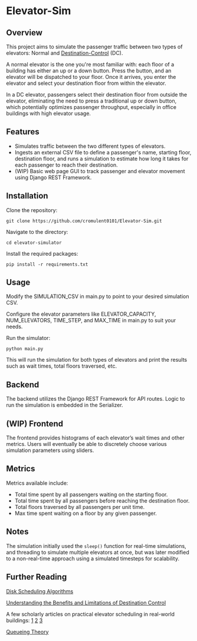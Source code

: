 # Elevator-Sim

## Overview

This project aims to simulate the passenger traffic between two types of elevators: Normal and [Destination-Control](https://en.wikipedia.org/wiki/Destination_dispatch) (DC).

A normal elevator is the one you're most familiar with: each floor of a building has either an up or a down button. Press the button, and an elevator will be dispatched to your floor. Once it arrives, you enter the elevator and select your destination floor from within the elevator.

In a DC elevator, passengers select their destination floor from outside the elevator, eliminating the need to press a traditional up or down button, which potentially optimizes passenger throughput, especially in office buildings with high elevator usage.

## Features

- Simulates traffic between the two different types of elevators.
- Ingests an external CSV file to define a passenger's name, starting floor, destination floor, and runs a simulation to estimate how long it takes for each passenger to reach their destination.
- (WIP) Basic web page GUI to track passenger and elevator movement using Django REST Framework.

## Installation

Clone the repository:

    git clone https://github.com/cromulent0101/Elevator-Sim.git

Navigate to the directory:

    cd elevator-simulator

Install the required packages:

    pip install -r requirements.txt

## Usage

Modify the SIMULATION_CSV in main.py to point to your desired simulation CSV.

Configure the elevator parameters like ELEVATOR_CAPACITY, NUM_ELEVATORS, TIME_STEP, and MAX_TIME in main.py to suit your needs.

Run the simulator:

    python main.py

This will run the simulation for both types of elevators and print the results such as wait times, total floors traversed, etc.

## Backend

The backend utilizes the Django REST Framework for API routes. Logic to run the simulation is embedded in the Serializer.

## (WIP) Frontend

The frontend provides histograms of each elevator’s wait times and other metrics. Users will eventually be able to discretely choose various simulation parameters using sliders.

## Metrics

Metrics available include:

- Total time spent by all passengers waiting on the starting floor.
- Total time spent by all passengers before reaching the destination floor.
- Total floors traversed by all passengers per unit time.
- Max time spent waiting on a floor by any given passenger.

## Notes

The simulation initially used the `sleep()` function for real-time simulations, and threading to simulate multiple elevators at once, but was later modified to a non-real-time approach using a simulated timesteps for scalability.

## Further Reading
[Disk Scheduling Algorithms](http://www.cs.iit.edu/~cs561/cs450/disksched/disksched.html)

[Understanding the Benefits and Limitations of Destination Control](https://peters-research.com/index.php/papers/understanding-the-benefits-and-limitations-of-destination-control/)

A few scholarly articles on practical elevator scheduling in real-world buildings: [1](https://merl.com/publications/docs/TR2003-61.pdf)
[2](https://elib.dlr.de/47190/1/strang-context-UCI07-32-CameraReadyVersion-PID360095.pdf)
[3](https://ieeexplore.ieee.org/abstract/document/4620746)

[Queueing Theory](https://github.com/joelparkerhenderson/queueing-theory)
